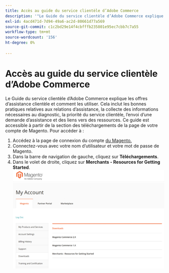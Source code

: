```yaml
---
title: Accès au guide du service clientèle d’Adobe Commerce
description: '"Le Guide du service clientèle d’Adobe Commerce explique les offres d’assistance clientèle et comment les utiliser. Cela inclut les bonnes pratiques relatives aux relations d’assistance, la collecte des informations nécessaires au diagnostic, la priorité du service clientèle, l’envoi d’une demande d’assistance et des liens vers des ressources. Ce guide est accessible à partir de la section des téléchargements de la page de votre compte de Magento. Pour accéder à :'''
exl-id: 4acd471d-7d94-49a6-ac2d-80661d77a569
source-git-commit: c1c2bd29e14f4cbfffb235801e95ec7cbb7c7a55
workflow-type: tm+mt
source-wordcount: '156'
ht-degree: 0%

---
```


# Accès au guide du service clientèle d’Adobe Commerce

Le Guide du service clientèle d’Adobe Commerce explique les offres d’assistance clientèle et comment les utiliser. Cela inclut les bonnes pratiques relatives aux relations d’assistance, la collecte des informations nécessaires au diagnostic, la priorité du service clientèle, l’envoi d’une demande d’assistance et des liens vers des ressources. Ce guide est accessible à partir de la section des téléchargements de la page de votre compte de Magento. Pour accéder à :

1. Accédez à la page de connexion du compte [ du Magento.](https://account.magento.com/customer/account/login)
1. Connectez-vous avec votre nom d’utilisateur et votre mot de passe de Magento.
1. Dans la barre de navigation de gauche, cliquez sur **Téléchargements**.
1. Dans le volet de droite, cliquez sur **Merchants - Resources for Getting Started**.  ![access_magento_commerce_customer_support_guide.png](assets/access_magento_commerce_customer_support_guide.png)
